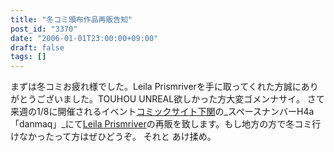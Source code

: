 ```yaml
---
title: "冬コミ頒布作品再販告知"
post_id: "3370"
date: "2006-01-01T23:00:00+09:00"
draft: false
tags: []
---
```



まずは冬コミお疲れ様でした。Leila Prismriverを手に取ってくれた方誠にありがとうございました。TOUHOU UNREAL欲しかった方大変ゴメンナサイ。 さて来週の1/8に開催されるイベント[コミックサイト下関](http://www.communitysite.jp/)の_スペースナンバーH4a「danmaq」_にて[Leila Prismriver](/!/leila/)の再販を致します。もし地方の方で冬コミ行けなかったって方はぜひどうぞ。 それと あけ揉め。

